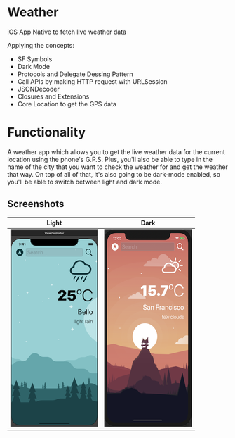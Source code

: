 # Weather
iOS App Native to fetch live weather data

Applying the concepts:

* SF Symbols
* Dark Mode
* Protocols and Delegate Dessing Pattern
* Call APIs by making HTTP request with URLSession
* JSONDecoder
* Closures and Extensions
* Core Location to get the GPS data 

# Functionality
A weather app which allows you to get the live weather data for the current location using the phone's G.P.S. Plus, you'll also be able to type in the name of the city that you want to check the weather for and get the weather that way.
On top of all of that, it's also going to be dark-mode enabled, so you'll be able to switch between light and dark mode.


## Screenshots


|  Light      |  Dark      |
|------------|-------------|
| ![Portrait](Documentation/portrait_light.png) |  ![Portrait](Documentation/portrait_dark.png)  |


